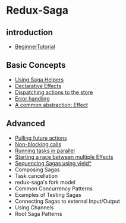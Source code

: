 # Redux-Saga

## introduction
- [BeginnerTutorial](https://github.com/Cinux-Chosan/redux-saga/blob/master/docs/introduction/BeginnerTutorial.zh_cn.md)

## Basic Concepts
- [Using Saga Helpers](https://github.com/Cinux-Chosan/redux-saga/blob/master/docs/basics/UsingSagaHelpers.zh_cn.md)
- [Declarative Effects](https://github.com/Cinux-Chosan/redux-saga/blob/master/docs/basics/DeclarativeEffects.zh_cn.md)
- [Dispatching actions to the store](https://github.com/Cinux-Chosan/redux-saga/blob/master/docs/basics/DispatchingActions.md)
- [Error handling](https://github.com/Cinux-Chosan/redux-saga/blob/master/docs/basics/ErrorHandling.md)
- [A common abstraction: Effect](https://github.com/Cinux-Chosan/redux-saga/blob/master/docs/basics/Effect.md)


## Advanced
- [Pulling future actions](https://github.com/Cinux-Chosan/redux-saga/blob/master/docs/advanced/FutureActions.zh_cn.md)
- [Non-blocking calls](https://github.com/Cinux-Chosan/redux-saga/blob/master/docs/advanced/NonBlockingCalls.zh_cn.md)
- [Running tasks in parallel](https://github.com/Cinux-Chosan/redux-saga/blob/master/docs/advanced/RunningTasksInParallel.zh_cn.md)
- [Starting a race between multiple Effects](https://github.com/Cinux-Chosan/redux-saga/blob/master/docs/advanced/RacingEffects.zh_cn.md)
- [Sequencing Sagas using yield*](https://github.com/Cinux-Chosan/redux-saga/blob/master/docs/advanced/SequencingSagas.zh_cn.md)
- Composing Sagas
- Task cancellation
- redux-saga's fork model
- Common Concurrency Patterns
- Examples of Testing Sagas
- Connecting Sagas to external Input/Output
- Using Channels
- Root Saga Patterns